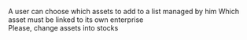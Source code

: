 A user can choose which assets to add to a list managed by him
Which asset must be linked to its own enterprise  
Please, change assets into stocks
